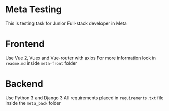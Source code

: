# Meta Testing
This is testing task for Junior Full-stack developer in Meta

# Frontend 
Use Vue 2, Vuex and Vue-router with axios 
For more information look in `readme.md` inside `meta-front` folder

# Backend
Use Python 3 and Django 3
All requirements placed in `requirements.txt` file inside the `meta_back` folder

